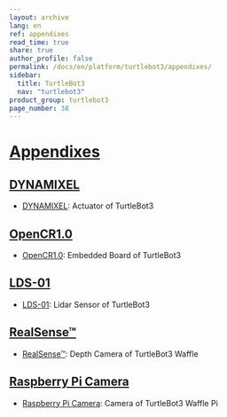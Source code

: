 ```yaml
---
layout: archive
lang: en
ref: appendixes
read_time: true
share: true
author_profile: false
permalink: /docs/en/platform/turtlebot3/appendixes/
sidebar:
  title: TurtleBot3
  nav: "turtlebot3"
product_group: turtlebot3
page_number: 38
---
```


<div style="counter-reset: h1 21"></div>

# [Appendixes](#appendixes)

## [DYNAMIXEL](#dynamixel)
- [DYNAMIXEL][dynamixel]: Actuator of TurtleBot3

## [OpenCR1.0](#opencr10)
- [OpenCR1.0][opencr]: Embedded Board of TurtleBot3

## [LDS-01](#lds01)
- [LDS-01][lds]: Lidar Sensor of TurtleBot3

## [RealSense™](#realsense)
- [RealSense™][realsense]: Depth Camera of TurtleBot3 Waffle

## [Raspberry Pi Camera](#raspberry-pi-camera)
- [Raspberry Pi Camera][raspberry pi camera]: Camera of TurtleBot3 Waffle Pi

[dynamixel]: /docs/en/platform/turtlebot3/appendix_dynamixel/
[opencr]: /docs/en/platform/turtlebot3/appendix_opencr1_0/
[lds]: /docs/en/platform/turtlebot3/appendix_lds_01/
[realsense]: /docs/en/platform/turtlebot3/appendix_realsense/
[raspberry pi camera]: /docs/en/platform/turtlebot3/appendix_raspi_cam/
